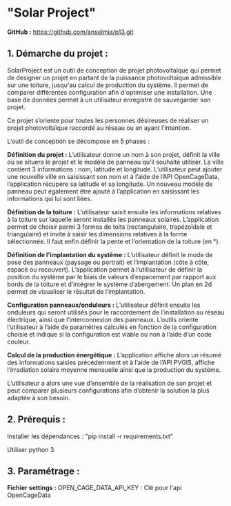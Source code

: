 # "Solar Project"

**GitHub :** https://github.com/anselmia/p13.git

## **1. Démarche du projet :**

SolarProject est un outil  de conception de projet photovoltaïque qui permet de designer un projet en partant de la puissance photovoltaïque admissible sur une toiture, jusqu'au calcul de production du système. Il permet de comparer différentes configuration afin d'optimiser une installation. 
Une base de données permet à un utilisateur enregistré de sauvegarder son projet.

Ce projet s’oriente pour toutes les personnes désireuses de réaliser un projet photovoltaïque raccordé au réseau ou en ayant l’intention.

L’outil de conception se décompose en 5 phases :

**Définition du projet :**
L’utilisateur donne un nom à son projet, définit la ville où se situera le projet et le modèle de panneau qu’il souhaite utiliser.
La ville contient 3 informations : nom, latitude et longitude. L’utilisateur peut ajouter une nouvelle ville en saisissant son nom et à l’aide de l’API OpenCageData, l’application récupère sa latitude et sa longitude.
Un nouveau modèle de panneau peut également être ajouté à l’application en saisissant les informations qui lui sont liées.

**Définition de la toiture :**
L’utilisateur saisit ensuite les informations relatives à la toiture sur laquelle seront installés les panneaux solaires.
L’application permet de choisir parmi 3 formes de toits (rectangulaire, trapézoïdale et triangulaire) et invite à saisir les dimensions relatives à la forme sélectionnée.
Il faut enfin définir la pente et l’orientation de la toiture (en °).

**Définition de l’implantation du système :**
L’utilisateur définit le mode de pose des panneaux (paysage ou portrait) et l’implantation (côte à côte, espacé ou recouvert).
L’application permet à l’utilisateur de définir la position du système par le biais de valeurs d’espacement par rapport aux bords de la toiture et d’intégrer le système d’abergement.
Un plan en 2d permet de visualiser le résultat de l’implantation.

**Configuration panneaux/onduleurs :**
L’utilisateur définit ensuite les onduleurs qui seront utilisés pour le raccordement de l’installation au réseau électrique, ainsi que l’interconnexion des panneaux.
L’outils oriente l’utilisateur à l’aide de paramètres calculés en fonction de la configuration choisie et indique si la configuration est viable ou non à l’aide d’un code couleur.

**Calcul de la production énergétique :**
L’application affiche alors un résumé des informations saisies précédemment et à l’aide de l’API PVGIS, affiche l’irradiation solaire moyenne mensuelle ainsi que la production du système.

L’utilisateur a alors une vue d’ensemble de la réalisation de son projet et peut comparer plusieurs configurations afin d’obtenir la solution la plus adaptée à son besoin.


## **2. Prérequis :**

Installer les dépendances : "pip install -r requirements.txt"

Utiliser python 3

## **3. Paramétrage :**

**Fichier settings :**
OPEN_CAGE_DATA_API_KEY : Clé pour l'api OpenCageData
